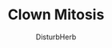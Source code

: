 ---
media: "images/rounds/round_3/clown_mitosis.png"
media_type: image
title: Clown Mitosis
author: [DisturbHerb]
desc: The Clown manages to duplicate themselves using a snowmobile, only to die to radiation poisoning after crashing into the <i>NSS Perseverance's</i> molten reactor.
---